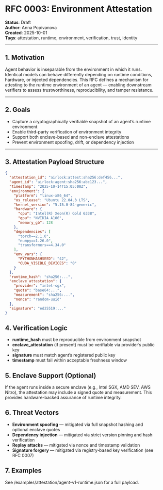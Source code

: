# RFC 0003: Environment Attestation

**Status**: Draft  
**Author**: Anna Popivanova   
**Created**: 2025-10-01  
**Tags**: attestation, runtime, environment, verification, trust, identity

---

## 1. Motivation
Agent behavior is inseparable from the environment in which it runs. Identical models can behave differently depending on runtime conditions, hardware, or injected dependencies. This RFC defines a mechanism for attesting to the runtime environment of an agent — enabling downstream verifiers to assess trustworthiness, reproducibility, and tamper resistance.

---

## 2. Goals
 - Capture a cryptographically verifiable snapshot of an agent’s runtime environment  
 - Enable third-party verification of environment integrity  
 - Support both enclave-based and non-enclave attestations  
 - Prevent environment spoofing, drift, or dependency injection

---

## 3. Attestation Payload Structure
```json
{
  "attestation_id": "airlock:attest:sha256:def456...",
  "agent_id": "airlock:agent:sha256:abc123...",
  "timestamp": "2025-10-14T15:05:00Z",
  "environment": {
    "platform": "linux-x86_64",
    "os_release": "Ubuntu 22.04.3 LTS",
    "kernel_version": "5.15.0-84-generic",
    "hardware": {
      "cpu": "Intel(R) Xeon(R) Gold 6338",
      "gpu": "NVIDIA A100",
      "memory_gb": 128
    },
    "dependencies": [
      "torch==2.1.0",
      "numpy==1.26.0",
      "transformers==4.34.0"
    ],
    "env_vars": {
      "PYTHONHASHSEED": "42",
      "CUDA_VISIBLE_DEVICES": "0"
    }
  },
  "runtime_hash": "sha256:...",
  "enclave_attestation": {
    "provider": "intel-sgx",
    "quote": "base64:...",
    "measurement": "sha256:...",
    "nonce": "random-uuid"
  },
  "signature": "ed25519:..."
}
```
## 4. Verification Logic
 - **runtime_hash** must be reproducible from environment snapshot
 - **enclave_attestation** (if present) must be verifiable via provider’s public key
 - **signature** must match agent’s registered public key
 - **timestamp** must fall within acceptable freshness window

## 5. Enclave Support (Optional)
If the agent runs inside a secure enclave (e.g., Intel SGX, AMD SEV, AWS Nitro), the attestation may include a signed quote and measurement. This provides hardware-backed assurance of runtime integrity.

## 6. Threat Vectors
 - **Environment spoofing** — mitigated via full snapshot hashing and optional enclave quotes
 - **Dependency injection** — mitigated via strict version pinning and hash verification
 - **Replay attacks** — mitigated via nonce and timestamp validation
 - **Signature forgery** — mitigated via registry-based key verification (see RFC 0007)

## 7. Examples
See /examples/attestation/agent-v1-runtime.json for a full payload.
